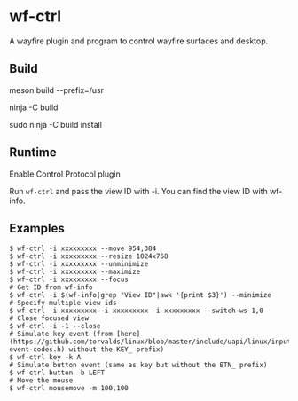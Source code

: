 # wf-ctrl
A wayfire plugin and program to control wayfire surfaces and desktop.

## Build

meson build --prefix=/usr

ninja -C build

sudo ninja -C build install

## Runtime

Enable Control Protocol plugin

Run `wf-ctrl` and pass the view ID with -i. You can find the view ID with wf-info.

## Examples

```
$ wf-ctrl -i xxxxxxxxx --move 954,384
$ wf-ctrl -i xxxxxxxxx --resize 1024x768
$ wf-ctrl -i xxxxxxxxx --unminimize
$ wf-ctrl -i xxxxxxxxx --maximize
$ wf-ctrl -i xxxxxxxxx --focus
# Get ID from wf-info
$ wf-ctrl -i $(wf-info|grep "View ID"|awk '{print $3}') --minimize
# Specify multiple view ids
$ wf-ctrl -i xxxxxxxxx -i xxxxxxxxx -i xxxxxxxxx --switch-ws 1,0
# Close focused view
$ wf-ctrl -i -1 --close
# Simulate key event (from [here](https://github.com/torvalds/linux/blob/master/include/uapi/linux/input-event-codes.h) without the KEY_ prefix)
$ wf-ctrl key -k A
# Simulate button event (same as key but without the BTN_ prefix)
$ wf-ctrl button -b LEFT
# Move the mouse
$ wf-ctrl mousemove -m 100,100
```
